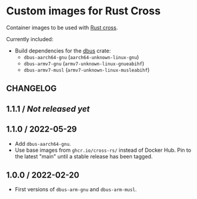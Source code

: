 # Custom images for Rust Cross

Container images to be used with [Rust cross](https://github.com/cross-rs/cross).

Currently included:

- Build dependencies for the [dbus](https://docs.rs/dbus/latest/dbus/) crate:
    * `dbus-aarch64-gnu` (`aarch64-unknown-linux-gnu`)
    * `dbus-armv7-gnu` (`armv7-unknown-linux-gnueabihf`)
    * `dbus-armv7-musl` (`armv7-unknown-linux-musleabihf`)

## CHANGELOG

## 1.1.1 / _Not released yet_


## 1.1.0 / 2022-05-29

- Add `dbus-aarch64-gnu`.
- Use base images from `ghcr.io/cross-rs/` instead of Docker Hub. Pin to the latest "main" until a stable release has been tagged.

## 1.0.0 / 2022-02-20

- First versions of `dbus-arm-gnu` and `dbus-arm-musl`.
